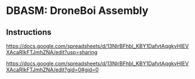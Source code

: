 # DBASM: DroneBoi Assembly

## Instructions
https://docs.google.com/spreadsheets/d/13NIrBFhbI_KBY1DafvtAqgkvHIEVXAcaRIkFTJmhZNA/edit?usp=sharing

https://docs.google.com/spreadsheets/d/13NIrBFhbI_KBY1DafvtAqgkvHIEVXAcaRIkFTJmhZNA/edit?gid=0#gid=0
